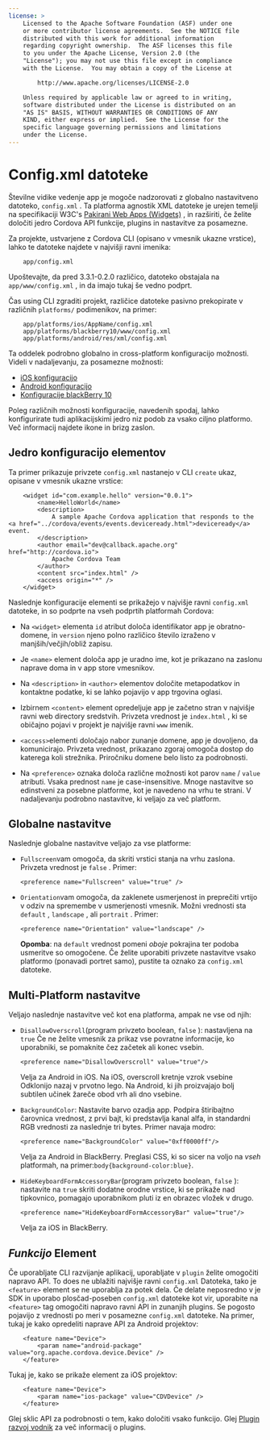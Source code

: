 ```yaml
---
license: >
    Licensed to the Apache Software Foundation (ASF) under one
    or more contributor license agreements.  See the NOTICE file
    distributed with this work for additional information
    regarding copyright ownership.  The ASF licenses this file
    to you under the Apache License, Version 2.0 (the
    "License"); you may not use this file except in compliance
    with the License.  You may obtain a copy of the License at

        http://www.apache.org/licenses/LICENSE-2.0

    Unless required by applicable law or agreed to in writing,
    software distributed under the License is distributed on an
    "AS IS" BASIS, WITHOUT WARRANTIES OR CONDITIONS OF ANY
    KIND, either express or implied.  See the License for the
    specific language governing permissions and limitations
    under the License.
---
```


# Config.xml datoteke

Številne vidike vedenje app je mogoče nadzorovati z globalno nastavitveno datoteko, `config.xml` . Ta platforma agnostik XML datoteke je urejen temelji na specifikaciji W3C's [Pakirani Web Apps (Widgets)][1] , in razširiti, če želite določiti jedro Cordova API funkcije, plugins in nastavitve za posamezne.

 [1]: http://www.w3.org/TR/widgets/

Za projekte, ustvarjene z Cordova CLI (opisano v vmesnik ukazne vrstice), lahko te datoteke najdete v najvišji ravni imenika:

        app/config.xml
    

Upoštevajte, da pred 3.3.1-0.2.0 različico, datoteko obstajala na `app/www/config.xml` , in da imajo tukaj še vedno podprt.

Čas using CLI zgraditi projekt, različice datoteke pasivno prekopirate v različnih `platforms/` podimenikov, na primer:

        app/platforms/ios/AppName/config.xml
        app/platforms/blackberry10/www/config.xml
        app/platforms/android/res/xml/config.xml
    

Ta oddelek podrobno globalno in cross-platform konfiguracijo možnosti. Videli v nadaljevanju, za posamezne možnosti:

*   <a href="../guide/platforms/ios/config.html">iOS konfiguracijo</a>
*   <a href="../guide/platforms/android/config.html">Android konfiguracijo</a>
*   <a href="../guide/platforms/blackberry10/config.html">Konfiguracije blackBerry 10</a>

Poleg različnih možnosti konfiguracije, navedenih spodaj, lahko konfigurirate tudi aplikacijskimi jedro niz podob za vsako ciljno platformo. Več informacij najdete ikone in brizg zaslon.

## Jedro konfiguracijo elementov

Ta primer prikazuje privzete `config.xml` nastanejo v CLI `create` ukaz, opisane v vmesnik ukazne vrstice:

        <widget id="com.example.hello" version="0.0.1">
            <name>HelloWorld</name>
            <description>
                A sample Apache Cordova application that responds to the <a href="../cordova/events/events.deviceready.html">deviceready</a> event.
            </description>
            <author email="dev@callback.apache.org" href="http://cordova.io">
                Apache Cordova Team
            </author>
            <content src="index.html" />
            <access origin="*" />
        </widget>
    

Naslednje konfiguracije elementi se prikažejo v najvišje ravni `config.xml` datoteke, in so podprte na vseh podprtih platformah Cordova:

*   Na `<widget>` elementa `id` atribut določa identifikator app je obratno-domene, in `version` njeno polno različico število izraženo v manjših/večjih/obliž zapisu.

*   Je `<name>` element določa app je uradno ime, kot je prikazano na zaslonu naprave doma in v app store vmesnikov.

*   Na `<description>` in `<author>` elementov določite metapodatkov in kontaktne podatke, ki se lahko pojavijo v app trgovina oglasi.

*   Izbirnem `<content>` element opredeljuje app je začetno stran v najvišje ravni web directory sredstvih. Privzeta vrednost je `index.html` , ki se običajno pojavi v projekt je najvišje ravni `www` imenik.

*   `<access>`elementi določajo nabor zunanje domene, app je dovoljeno, da komunicirajo. Privzeta vrednost, prikazano zgoraj omogoča dostop do katerega koli strežnika. Priročniku domene belo listo za podrobnosti.

*   Na `<preference>` oznaka določa različne možnosti kot parov `name` / `value` atributi. Vsaka prednost `name` je case-insensitive. Mnoge nastavitve so edinstveni za posebne platforme, kot je navedeno na vrhu te strani. V nadaljevanju podrobno nastavitve, ki veljajo za več platform.

## Globalne nastavitve

Naslednje globalne nastavitve veljajo za vse platforme:

*   `Fullscreen`vam omogoča, da skriti vrstici stanja na vrhu zaslona. Privzeta vrednost je `false` . Primer:
    
        <preference name="Fullscreen" value="true" />
        

*   `Orientation`vam omogoča, da zaklenete usmerjenost in preprečiti vrtijo v odziv na spremembe v usmerjenosti vmesnik. Možni vrednosti sta `default` , `landscape` , ali `portrait` . Primer:
    
        <preference name="Orientation" value="landscape" />
        
    
    **Opomba**: na `default` vrednost pomeni *oboje* pokrajina ter podoba usmeritve so omogočene. Če želite uporabiti privzete nastavitve vsako platformo (ponavadi portret samo), pustite ta oznako za `config.xml` datoteke.

## Multi-Platform nastavitve

Veljajo naslednje nastavitve več kot ena platforma, ampak ne vse od njih:

*   `DisallowOverscroll`(program privzeto boolean, `false` ): nastavljena na `true` Če ne želite vmesnik za prikaz vse povratne informacije, ko uporabniki, se pomaknite čez začetek ali konec vsebin.
    
        <preference name="DisallowOverscroll" value="true"/>
        
    
    Velja za Android in iOS. Na iOS, overscroll kretnje vzrok vsebine Odklonijo nazaj v prvotno lego. Na Android, ki jih proizvajajo bolj subtilen učinek žareče obod vrh ali dno vsebine.

*   `BackgroundColor`: Nastavite barvo ozadja app. Podpira štiribajtno čarovnica vrednost, z prvi bajt, ki predstavlja kanal alfa, in standardni RGB vrednosti za naslednje tri bytes. Primer navaja modro:
    
        <preference name="BackgroundColor" value="0xff0000ff"/>
        
    
    Velja za Android in BlackBerry. Preglasi CSS, ki so sicer na voljo na *vseh* platformah, na primer:`body{background-color:blue}`.

*   `HideKeyboardFormAccessoryBar`(program privzeto boolean, `false` ): nastavite na `true` skriti dodatne orodne vrstice, ki se prikaže nad tipkovnico, pomagajo uporabnikom pluti iz en obrazec vložek v drugo.
    
        <preference name="HideKeyboardFormAccessoryBar" value="true"/>
        
    
    Velja za iOS in BlackBerry.

## *Funkcijo* Element

Če uporabljate CLI razvijanje aplikacij, uporabljate v `plugin` želite omogočiti napravo API. To does ne ublažiti najvišje ravni `config.xml` Datoteka, tako je `<feature>` element se ne uporablja za potek dela. Če delate neposredno v je SDK in uporabo plosčad-poseben `config.xml` datoteke kot vir, uporabite na `<feature>` tag omogočiti napravo ravni API in zunanjih plugins. Se pogosto pojavijo z vrednosti po meri v posamezne `config.xml` datoteke. Na primer, tukaj je kako opredeliti naprave API za Android projektov:

        <feature name="Device">
            <param name="android-package" value="org.apache.cordova.device.Device" />
        </feature>
    

Tukaj je, kako se prikaže element za iOS projektov:

        <feature name="Device">
            <param name="ios-package" value="CDVDevice" />
        </feature>
    

Glej sklic API za podrobnosti o tem, kako določiti vsako funkcijo. Glej <a href="../guide/hybrid/plugins/index.html">Plugin razvoj vodnik</a> za več informacij o plugins.